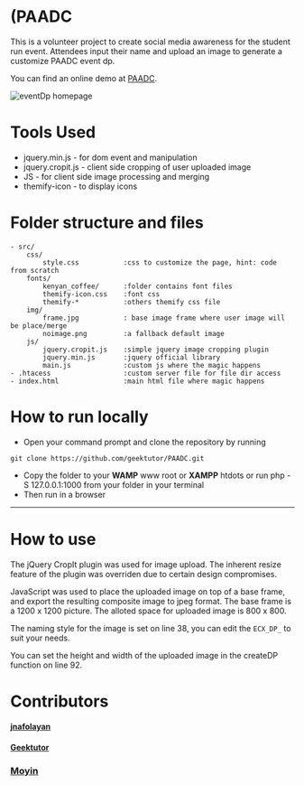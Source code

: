 # (PAADC

This is a volunteer project to create social media awareness for the student run event. Attendees input their name and upload an image to generate a customize PAADC event dp.

You can find an online demo at [PAADC](https://geektutor.github.io/PAADC).

![eventDp homepage](https://github.com/geektutor/dp/blob/master/screenshot.png)

# Tools Used

- jquery.min.js - for dom event and manipulation
- jquery.cropit.js - client side cropping of user uploaded image
- JS - for client side image processing and merging
- themify-icon - to display icons

# Folder structure and files

```
- src/
	css/
		style.css 			:css to customize the page, hint: code from scratch
	fonts/
		kenyan_coffee/		:folder contains font files
		themify-icon.css 	:font css
		themify-*			:others themify css file
	img/
		frame.jpg 			: base image frame where user image will be place/merge
		noimage.png 		:a fallback default image
	js/
		jquery.cropit.js 	:simple jquery image cropping plugin
		jquery.min.js 		:jquery official library
		main.js 			:custom js where the magic happens
- .htacess					:custom server file for file dir access
- index.html 				:main html file where magic happens

```

# How to run locally

- Open your command prompt and clone the repository by running

`git clone https://github.com/geektutor/PAADC.git`

- Copy the folder to your **WAMP** www root or **XAMPP** htdots or run php -S 127.0.0.1:1000 from your folder in your terminal
- Then run in a browser

---

# How to use

The jQuery CropIt plugin was used for image upload. The inherent resize feature of the plugin was overriden due to certain design compromises.

JavaScript was used to place the uploaded image on top of a base frame, and export the resulting composite image to jpeg format. The base frame is a 1200 x 1200 picture. The alloted space for uploaded image is 800 x 800.

The naming style for the image is set on line 38, you can edit the `ECX_DP_` to suit your needs.

You can set the height and width of the uploaded image in the createDP function on line 92.

# Contributors

#### [jnafolayan](https://github.com/jnafolayan)

#### [Geektutor](https://github.com/geektutor)

###  [Moyin](https://github.com/moyin12)
